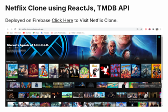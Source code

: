 ## Netflix Clone using ReactJs, TMDB API

Deployed on Firebase [Click Here](https://netflix-clone-webapp.web.app/) to Visit Netflix Clone.

![Alt text](https://github.com/Div685/React-Netflix-Clone-webApp/blob/master/src/screenshots/netflix-screenshot1.png?raw=true)
